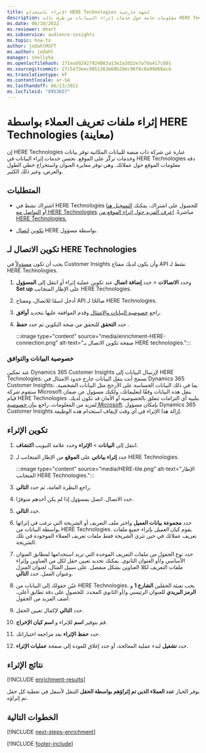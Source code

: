 ```yaml
---
title: الإثراء باستخدام HERE Technologies لجهة خارجية
description: معلومات عامة حول خدمات إثراء البيانات من طرف ثالث HERE Technologies.
ms.date: 06/10/2022
ms.reviewer: mhart
ms.subservice: audience-insights
ms.topic: how-to
author: jodahlMSFT
ms.author: jodahl
manager: shellyha
ms.openlocfilehash: 171ead92427924083a13e2a3d52e7a7da417c801
ms.sourcegitcommit: 27c5473eecd851263e60b2b6c96f6c0a99d68acb
ms.translationtype: HT
ms.contentlocale: ar-SA
ms.lasthandoff: 06/13/2022
ms.locfileid: "8953657"
---
```

# <a name="enrichment-of-customer-profiles-with-here-technologies-preview"></a>إثراء ملفات تعريف العملاء بواسطة HERE Technologies (معاينة)

إن HERE Technologies عبارة عن شركة ذات منصة للبيانات المكانية توفر بيانات وخدمات تركّز على الموقع. تحسن خدمات إثراء البيانات في HERE Technologies دقة معلومات الموقع حول عملائك. وهي توفر معايرة العنوان‬ واستخراج خطي الطول والعرض، وغير ذلك الكثير.

## <a name="prerequisites"></a>المتطلبات

- اشتراك نشط في HERE Technologies للحصول على اشتراك، يمكنك [التسجيل هنا](https://developer.here.com/sign-up?utm_medium=referral&utm_source=Microsoft-Dynamics-CI&create=Freemium-Basic) أو [التواصل مع HERE Technologies](https://developer.here.com/help?utm_medium=referral&utm_source=Microsoft-Dynamics-CI#how-can-we-help-you) مباشرةً. [اعرف المزيد حول إثراء الموقع من HERE Technologies.](https://developer.here.com/location-enrichment?cid=Dev-MicrosoftDynamics-DB-0-Dev-&utm_source=MicrosoftDynamics&utm_medium=referral&utm_campaign=Online_Dev_ReferralMicrosoft)

- [تكوين](#configure-the-connection-for-here-technologies) [اتصال](connections.md) HERE بواسطة مسؤول.

## <a name="configure-the-connection-for-here-technologies"></a>تكوين الاتصال لـ HERE Technologies

يجب أن تكون [مسؤولاً](permissions.md#admin) في Customer Insights وأن يكون لديك مفتاح API نشط لـ HERE Technologies.

1. حدد **إضافة اتصال** عند تكوين عملية إثراء أو انتقل إلى **المسؤول‏‎** > **الاتصالات‏‎** وحدد **Set up** على الإطار المتجانب HERE Technologies.

1. أدخل اسمًا للاتصال، ومفتاح API صالحًا لـ HERE Technologies.

1. راجع [خصوصية البيانات والامتثال](#data-privacy-and-compliance) وقدم الموافقة عليها بتحديد **أوافق**.

1. حدد **التحقق** للتحقق من صحة التكوين ثم حدد **حفظ** .

   :::image type="content" source="media/enrichment-HERE-connection.png" alt-text="صفحة تكوين الاتصال بـ HERE technologies.":::

### <a name="data-privacy-and-compliance"></a>خصوصية البيانات والتوافق

عند تمكين Dynamics 365 Customer Insights لإرسال البيانات إلى HERE Technologies، تسمح أنت بنقل البيانات خارج حدود الامتثال في Dynamics 365 Customer Insights، بما في ذلك البيانات الحساسة على الأرجح مثل البيانات الشخصية. ستقوم شركة Microsoft بنقل هذه البيانات وفقًا لتعليماتك، ولكنك مسؤول عن ضمان قيام HERE Technologies بتلبية أي التزامات تتعلق بالخصوصية أو الأمان قد تكون لديك. لمزيد من المعلومات، راجع [بيان خصوصية Microsoft](https://go.microsoft.com/fwlink/?linkid=396732).
بإمكان مسؤول Dynamics 365 Customer Insights إزالة هذا الإثراء في أي وقت لإيقاف استخدام هذه الوظيفة.

## <a name="configure-the-enrichment"></a>تكوين الإثراء

1. انتقل إلى **البيانات** > **الإثراء** وحدد علامة التبويب **اكتشاف**.

1. حدد **إثراء بياناتي** على **الموقع** من الإطار المتجانب لـ HERE Technologies.

   :::image type="content" source="media/HERE-tile.png" alt-text="الإطار المتجانب HERE Technologies.":::

1. راجع النظرة العامة، ثم حدد **التالي**.

1. حدد الاتصال. اتصل بمسؤول إذا لم يكن أحدهم متوفرًا.

1. حدد **التالي**.

1. حدد **مجموعة بيانات العميل** واختر ملف التعريف أو الشريحة التي ترغب في إثرائها بواسطة البيانات من HERE Technologies. يقوم كيان *العميل* بإثراء جميع ملفات تعريف عملائك في حين تثري الشريحة فقط ملفات تعريف العملاء الموجودة في تلك الشريحة.

1. حدد نوع الحقول من ملفات التعريف الموحدة التي تريد استخدامها لمطابق العنوان الأساسي و/أو العنوان الثانوي. يمكنك تحديد تعيين حقل لكل من العناوين وإثراء ملفات التعريف لكلا العناوين بشكل منفصل. على سبيل المثال، لعنوان المنزل وعنوان العمل. حدد **التالي**.

1. عيّن حقولك إلى البيانات من HERE Technologies. يجب تعبئة الحقلين **الشارع 1** و **الرمز البريدي** للعنوان الرئيسي و/أو الثانوي المحدد.‬ للحصول على دقة تطابق أعلى، أضف المزيد من الحقول.

1. حدد **التالي** لإكمال تعيين الحقل.

1. قم بتوفير **اسم** للإثراء و **اسم كيان الإخراج**.

1. حدد **حفظ الإثراء** بعد مراجعة اختياراتك.

1. حدد **تشغيل** لبدء عملية المعالجة، أو حدد إغلاق للعودة إلى صفحة **عمليات الإثراء**.

## <a name="enrichment-results"></a>نتائج الإثراء

[!INCLUDE [enrichment-results](includes/enrichment-results.md)]

يوفر الخيار **عدد العملاء الذين تم إثراؤهم بواسطة الحقل** التنقل لأسفل في تغطية كل حقل تم إثراؤه.

## <a name="next-steps"></a>الخطوات التالية

[!INCLUDE [next-steps-enrichment](includes/next-steps-enrichment.md)]

[!INCLUDE [footer-include](includes/footer-banner.md)]

